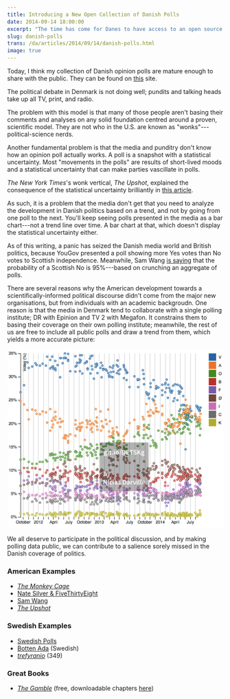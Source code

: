 ```yaml
---
title: Introducing a New Open Collection of Danish Polls
date: 2014-09-14 18:00:00
excerpt: "The time has come for Danes to have access to an open source of Danish opinion polls. That collection is available now."
slug: danish-polls
trans: /da/articles/2014/09/14/danish-polls.html
image: true
---
```

Today, I think my collection of Danish opinion polls are mature enough to share with the public. They can be found on [this](https://github.com/ndarville/danish-polls) site.

The political debate in Denmark is not doing well; pundits and talking heads take up all TV, print, and radio.

The problem with this model is that many of those people aren't basing their comments and analyses on any solid foundation centred around a proven, scientific model. They are not who in the U.S. are known as "wonks"---political-science nerds.

Another fundamental problem is that the media and punditry don't know how an opinion poll actually works. A poll is a snapshot with a statistical uncertainty. Most "movements in the polls" are results of short-lived moods and a statistical uncertainty that can make parties vascillate in polls.

<i>The New York Times</i>'s wonk vertical, <i>The Upshot</i>, explained the consequence of the statistical uncertainty brilliantly in [this article](http://www.nytimes.com/2014/05/02/upshot/how-not-to-be-misled-by-the-jobs-report.html).

As such, it is a problem that the media don't get that you need to analyze the development in Danish politics based on a trend, and not by going from one poll to the next. You'll keep seeing polls presented in the media as a bar chart---not a trend line over time. A bar chart at that, which doesn't display the statistical uncertainty either.

As of this writing, a panic has seized the Danish media world and British politics, because YouGov presented a poll showing more Yes votes than No votes to Scottish independence. Meanwhile, Sam Wang [is saying](http://election.princeton.edu/2014/09/12/a-note-on-scottish-independence/) that the probability of a Scottish No is 95%---based on crunching an aggregate of polls.

There are several reasons why the American development towards a scientifically-informed political discourse didn't come from the major new organisations, but from individuals with an academic backgroudn. One reason is that the media in Denmark tend to collaborate with a single polling institute; DR with Epinion and TV 2 with Megafon. It constrains them to basing their coverage on their own polling institute; meanwhile, the rest of us are free to include all public polls and draw a trend from them, which yields a more accurate picture:

![Trend line](/assets/danish-polls/image.png)

We all deserve to participate in the political discussion, and by making polling data public, we can contribute to a salience sorely missed in the Danish coverage of politics.

### American Examples ###
- <i>[The Monkey Cage](http://themonkeycage.org/2007/11/20/why_this_blog/)</i>
- [Nate Silver & FiveThirtyEight](https://en.wikipedia.org/wiki/FiveThirtyEight)
- [Sam Wang](http://election.princeton.edu/)
- <i>[The Upshot](http://nytimes.com/upshot/)</i>

### Swedish Examples ###
- [Swedish Polls](https://github.com/MansMeg/SwedishPolls)
- [Botten Ada](http://bottenada.se) (Swedish)
- <i>[trefyranio](http://trefyranio.com/english)</i> (349)

### Great Books ###
- <i>[The Gamble](http://press.princeton.edu/titles/10073.html)</i> (free, downloadable chapters [here](http://themonkeycage.org/2013/01/24/new-e-chapter-of-the-gamble-available-its-free/))
